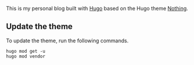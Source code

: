 This is my personal blog built with [Hugo](https://gohugo.io/) based on the Hugo theme [Nothing](https://githhub.com/person-c/Iothing).

## Update the theme

To update the theme, run the following commands.

```shell
hugo mod get -u 
hugo mod vendor 
```
